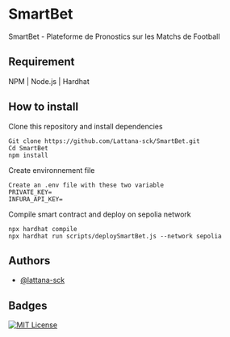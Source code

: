 # SmartBet

SmartBet - Plateforme de Pronostics sur les Matchs de Football

## Requirement 

NPM | Node.js | Hardhat

## How to install 

Clone this repository and install dependencies
```
Git clone https://github.com/Lattana-sck/SmartBet.git
Cd SmartBet
npm install
```

Create environnement file
```
Create an .env file with these two variable
PRIVATE_KEY=
INFURA_API_KEY=
```

Compile smart contract and deploy on sepolia network
```
npx hardhat compile
npx hardhat run scripts/deploySmartBet.js --network sepolia
```

## Authors

- [@lattana-sck](https://www.github.com/lattana-sck)

## Badges

[![MIT License](https://img.shields.io/badge/License-MIT-green.svg)](https://choosealicense.com/licenses/mit/)
